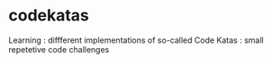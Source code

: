 # codekatas
Learning : diffferent implementations of so-called Code Katas : small repetetive code challenges
